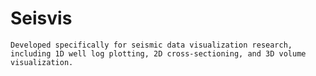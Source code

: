 # Seisvis
    Developed specifically for seismic data visualization research, including 1D well log plotting, 2D cross-sectioning, and 3D volume visualization.
